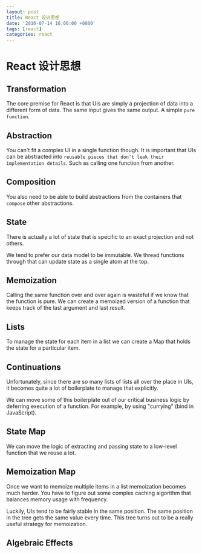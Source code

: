 ```yaml
---
layout: post
title: React 设计思想
date: '2016-07-14 16:00:00 +0800'
tags: [react]
categories: react
---
```


# React 设计思想

## Transformation

The core premise for React is that UIs are simply a projection of data into a different form of data. The same input gives the same output. A simple `pure function`.

## Abstraction

You can't fit a complex UI in a single function though. It is important that UIs can be abstracted into `reusable pieces that don't leak their implementation details`. Such as calling one function from another.

## Composition

You also need to be able to build abstractions from the containers that `compose` other abstractions.

## State

There is actually a lot of state that is specific to an exact projection and not others.

We tend to prefer our data model to be immutable. We thread functions through that can update state as a single atom at the top.

## Memoization

Calling the same function over and over again is wasteful if we know that the function is pure. We can create a memoized version of a function that keeps track of the last argument and last result.

## Lists

To manage the state for each item in a list we can create a Map that holds the state for a particular item.

## Continuations

Unfortunately, since there are so many lists of lists all over the place in UIs, it becomes quite a lot of boilerplate to manage that explicitly.

We can move some of this boilerplate out of our critical business logic by deferring execution of a function. For example, by using "currying" (bind in JavaScript).

## State Map

We can move the logic of extracting and passing state to a low-level function that we reuse a lot.

## Memoization Map

Once we want to memoize multiple items in a list memoization becomes much harder. You have to figure out some complex caching algorithm that balances memory usage with frequency.

Luckily, UIs tend to be fairly stable in the same position. The same position in the tree gets the same value every time. This tree turns out to be a really useful strategy for memoization.

## Algebraic Effects
